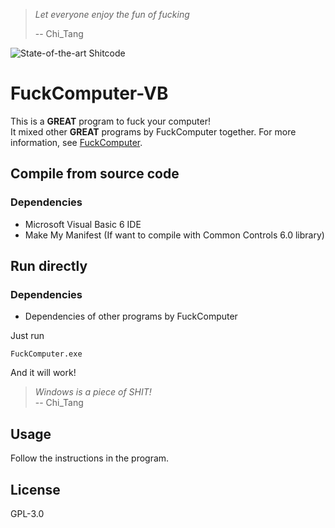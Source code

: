 > *Let everyone enjoy the fun of fucking*
>
> -- Chi\_Tang

![State-of-the-art Shitcode](https://img.shields.io/static/v1?label=State-of-the-art&message=Shitcode&color=7B5804)

# FuckComputer-VB
This is a **GREAT** program to fuck your computer!    
It mixed other **GREAT** programs by FuckComputer together.
For more information, see [FuckComputer](https://github.com/FuckComputer).

## Compile from source code
### Dependencies
- Microsoft Visual Basic 6 IDE
- Make My Manifest (If want to compile with Common Controls 6.0 library)

## Run directly
### Dependencies
- Dependencies of other programs by FuckComputer

Just run

```shell
FuckComputer.exe
```

And it will work!

> *Windows is a piece of SHIT!*  
> -- Chi\_Tang

## Usage
Follow the instructions in the program.

## License
GPL-3.0
